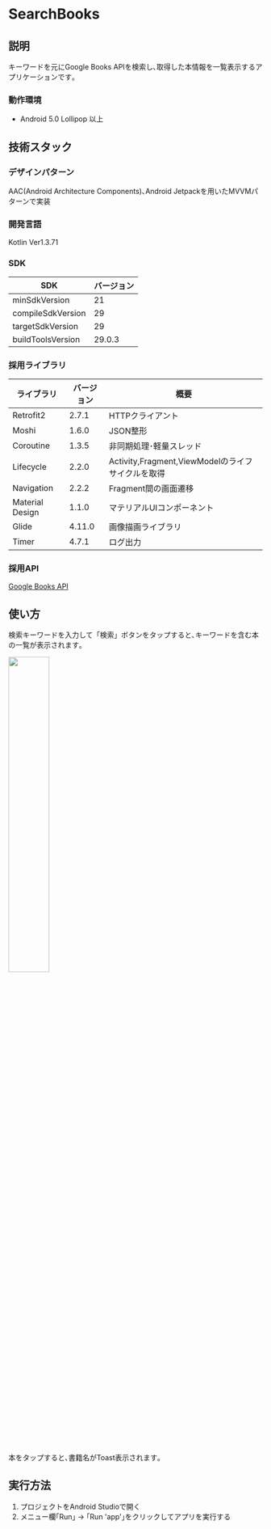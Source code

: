 # SearchBooks

## 説明

キーワードを元にGoogle Books APIを検索し､取得した本情報を一覧表示するアプリケーションです｡

### 動作環境

- Android 5.0 Lollipop 以上

## 技術スタック

### デザインパターン

AAC(Android Architecture Components)､Android Jetpackを用いたMVVMパターンで実装

### 開発言語

Kotlin Ver1.3.71

### SDK

| SDK               | バージョン |
| ----------------- | ---------- |
| minSdkVersion     | 21         |
| compileSdkVersion | 29         |
| targetSdkVersion  | 29         |
| buildToolsVersion | 29.0.3     |

### 採用ライブラリ

| ライブラリ      | バージョン | 概要                                              |
| --------------- | ---------- | ------------------------------------------------- |
| Retrofit2       | 2.7.1      | HTTPクライアント                                  |
| Moshi           | 1.6.0      | JSON整形                                          |
| Coroutine       | 1.3.5      | 非同期処理･軽量スレッド                           |
| Lifecycle       | 2.2.0      | Activity,Fragment,ViewModelのライフサイクルを取得 |
| Navigation      | 2.2.2      | Fragment間の画面遷移                              |
| Material Design | 1.1.0      | マテリアルUIコンポーネント                        |
| Glide           | 4.11.0     | 画像描画ライブラリ                                |
| Timer           | 4.7.1      | ログ出力                                          |

### 採用API

[Google Books API](https://developers.google.com/books?hl=ja)

## 使い方

 検索キーワードを入力して「検索」ボタンをタップすると､キーワードを含む本の一覧が表示されます｡

<img src="https://user-images.githubusercontent.com/23581157/82151417-9cb75b80-9896-11ea-99a6-74e0a5424c33.png" width=40% height=40% >

本をタップすると､書籍名がToast表示されます｡

## 実行方法

1. プロジェクトをAndroid Studioで開く
2. メニュー欄｢Run｣ -> ｢Run 'app'｣をクリックしてアプリを実行する
